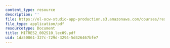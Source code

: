 ```yaml
---
content_type: resource
description: ''
file: https://ol-ocw-studio-app-production.s3.amazonaws.com/courses/res-2-002-finite-element-procedures-for-solids-and-structures-spring-2010/1da50861327c729d32945d426467bfe7_MITRES2_002S10_lec09.pdf
file_type: application/pdf
resourcetype: Document
title: MITRES2_002S10_lec09.pdf
uid: 1da50861-327c-729d-3294-5d426467bfe7
---
```

